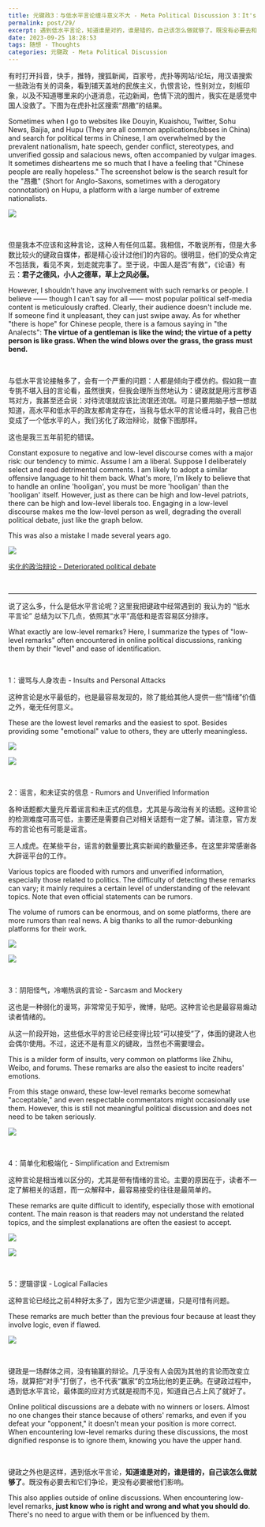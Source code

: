 ```yaml
---
title: 元键政3：与低水平言论缠斗意义不大 - Meta Political Discussion 3：It's insignificant to engage in a battle of words with low-level arguments
permalink: post/29/
excerpt: 遇到低水平言论，知道谁是对的，谁是错的，自己该怎么做就够了。既没有必要去和它们争论，更没有必要被他们影响。<br>When encountering low-level remarks, just know who is right and wrong and what you should do. There's no need to argue with them or be influenced by them.
date: 2023-09-25 18:28:53
tags: 随想 - Thoughts
categories: 元键政 - Meta Political Discussion
---
```


有时打开抖音，快手，推特，搜狐新闻，百家号，虎扑等网站/论坛，用汉语搜索一些政治有关的词条，看到铺天盖地的民族主义，仇恨言论，性别对立，刻板印象，以及不知道哪里来的小道消息，花边新闻，色情下流的图片，我实在是感觉中国人没救了。下图为在虎扑社区搜索“昂撒”的结果。

Sometimes when I go to websites like Douyin, Kuaishou, Twitter, Sohu News, Baijia, and Hupu (They are all common applications/bbses in China) and search for political terms in Chinese, I am overwhelmed by the prevalent nationalism, hate speech, gender conflict, stereotypes, and unverified gossip and salacious news, often accompanied by vulgar images. It sometimes disheartens me so much that I have a feeling that "Chinese people are really hopeless." The screenshot below is the search result for the "昂撒" (Short for Anglo-Saxons, sometimes with a derogatory connotation) on Hupu, a platform with a large number of extreme nationalists. 

![](2.png)

<br>

但是我本不应该和这种言论，这种人有任何瓜葛。我相信，不敢说所有，但是大多数比较火的键政自媒体，都是精心设计过他们的内容的。很明显，他们的受众肯定不包括我，看见不爽，划走就完事了。至于说，中国人是否“有救”，《论语》有云：**君子之德风，小人之德草，草上之风必偃。**

However, I shouldn't have any involvement with such remarks or people. I believe —— though I can't say for all —— most popular political self-media content is meticulously crafted. Clearly, their audience doesn't include me. If someone find it unpleasant, they can just swipe away. As for whether "there is hope" for Chinese people, there is a famous saying in "the Analects": **The virtue of a gentleman is like the wind; the virtue of a petty person is like grass. When the wind blows over the grass, the grass must bend.**

<br>

与低水平言论接触多了，会有一个严重的问题：人都是倾向于模仿的。假如我一直专挑不堪入目的言论看，虽然很爽，但我会理所当然地认为：键政就是用污言秽语骂对方，我甚至还会说：对待流氓就应该比流氓还流氓。可是只要用脑子想一想就知道，高水平和低水平的政友都肯定存在，当我与低水平的言论缠斗时，我自己也变成了一个低水平的人，我们劣化了政治辩论，就像下图那样。

这也是我三五年前犯的错误。

Constant exposure to negative and low-level discourse comes with a major risk: our tendency to mimic. Assume I am a liberal. Suppose I deliberately select and read detrimental comments. I am likely to adopt a similar offensive language to hit them back. What's more, I'm likely to believe that to handle an online 'hooligan', you must be more 'hooligan' than the 'hooligan' itself. However, just as there can be high and low-level patriots, there can be high and low-level liberals too. Engaging in a low-level discourse makes me the low-level person as well, degrading the overall political debate, just like the graph below. 

This was also a mistake I made several years ago.

![](1.jpg)

[劣化的政治辩论 - Deteriorated political debate](https://www.reddit.com/r/PropagandaPosters/comments/oht7tg/american_elections_soviet_union_1970s/)

<br>

---

说了这么多，什么是低水平言论呢？这里我把键政中经常遇到的 我认为的 “低水平言论” 总结为以下几点，依照其“水平”高低和是否容易区分排序。

What exactly are low-level remarks? Here, I summarize the types of "low-level remarks" often encountered in online political discussions, ranking them by their "level" and ease of identification.

<br>

1：谩骂与人身攻击 - Insults and Personal Attacks

这种言论是水平最低的，也是最容易发现的，除了能给其他人提供一些“情绪”价值之外，毫无任何意义。

These are the lowest level remarks and the easiest to spot. Besides providing some "emotional" value to others, they are utterly meaningless.

![](3.png)

![](4.png)

<br>

2：谣言，和未证实的信息 - Rumors and Unverified Information

各种话题都大量充斥着谣言和未正式的信息，尤其是与政治有关的话题。这种言论的检测难度可高可低，主要还是需要自己对相关话题有一定了解。请注意，官方发布的言论也有可能是谣言。

三人成虎。在某些平台，谣言的数量要比真实新闻的数量还多。在这里非常感谢各大辟谣平台的工作。

Various topics are flooded with rumors and unverified information, especially those related to politics. The difficulty of detecting these remarks can vary; it mainly requires a certain level of understanding of the relevant topics. Note that even official statements can be rumors.

The volume of rumors can be enormous, and on some platforms, there are more rumors than real news. A big thanks to all the rumor-debunking platforms for their work.

![](5.png)

![](6.png)

<br>

3：阴阳怪气，冷嘲热讽的言论 - Sarcasm and Mockery

这也是一种弱化的谩骂，非常常见于知乎，微博，贴吧。这种言论也是最容易煽动读者情绪的。

从这一阶段开始，这些低水平的言论已经变得比较“可以接受”了，体面的键政人也会偶尔使用。不过，这还不是有意义的键政，当然也不需要理会。

This is a milder form of insults, very common on platforms like Zhihu, Weibo, and forums. These remarks are also the easiest to incite readers' emotions.

From this stage onward, these low-level remarks become somewhat "acceptable," and even respectable commentators might occasionally use them. However, this is still not meaningful political discussion and does not need to be taken seriously.

![](7.png)

<br>

4：简单化和极端化 - Simplification and Extremism

这种言论是相当难以区分的，尤其是带有情绪的言论。主要的原因在于，读者不一定了解相关的话题，而一众解释中，最容易接受的往往是最简单的。

These remarks are quite difficult to identify, especially those with emotional content. The main reason is that readers may not understand the related topics, and the simplest explanations are often the easiest to accept.

![](8.png)

![](9.png)

<br>

5：逻辑谬误 - Logical Fallacies

这种言论已经比之前4种好太多了，因为它至少讲逻辑，只是可惜有问题。

These remarks are much better than the previous four because at least they involve logic, even if flawed.

![](10.png)

<br>

键政是一场群体之间，没有输赢的辩论。几乎没有人会因为其他的言论而改变立场，就算把“对手”打倒了，也不代表“赢家”的立场比他的更正确。在键政过程中，遇到低水平言论，最体面的应对方式就是视而不见，知道自己占上风了就好了。

Online political discussions are a debate with no winners or losers. Almost no one changes their stance because of others' remarks, and even if you defeat your "opponent," it doesn't mean your position is more correct. When encountering low-level remarks during these discussions, the most dignified response is to ignore them, knowing you have the upper hand.

<br>

键政之外也是这样，遇到低水平言论，**知道谁是对的，谁是错的，自己该怎么做就够了**。既没有必要去和它们争论，更没有必要被他们影响。

This also applies outside of online discussions. When encountering low-level remarks, **just know who is right and wrong and what you should do**. There's no need to argue with them or be influenced by them.